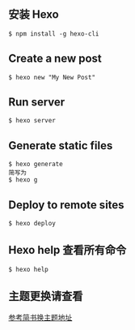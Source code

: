 ## 安装 Hexo
```
$ npm install -g hexo-cli
```
## Create a new post
```
$ hexo new "My New Post"
```
## Run server
```
$ hexo server
```
## Generate static files
```
$ hexo generate
简写为
$ hexo g
```
## Deploy to remote sites
```
$ hexo deploy
```
## Hexo help 查看所有命令
```
$ hexo help
```
## 主题更换请查看
[参考简书换主题地址](https://www.jianshu.com/p/33bc0a0a6e90)